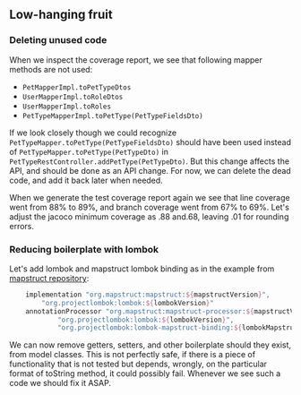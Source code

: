 ## Low-hanging fruit

### Deleting unused code

When we inspect the coverage report, we see that following mapper methods are not used:
- `PetMapperImpl.toPetTypeDtos`
- `UserMapperImpl.toRoleDtos`
- `UserMapperImpl.toRoles`
- `PetTypeMapperImpl.toPetType(PetTypeFieldsDto)`

If we look closely though we could recognize `PetTypeMapper.toPetType(PetTypeFieldsDto)` 
should have been used instead of `PetTypeMapper.toPetType(PetTypeDto)` 
in `PetTypeRestController.addPetType(PetTypeDto)`. 
But this change affects the API, and should be done as an API change.
For now, we can delete the dead code, and add it back later when needed. 

When we generate the test coverage report again we see that line coverage went from 88% to 89%,
and branch coverage went from 67% to 69%. Let's adjust the jacoco minimum coverage as .88 and.68,
leaving .01 for rounding errors.

### Reducing boilerplate with lombok

Let's add lombok and mapstruct lombok binding as in the example from 
[mapstruct repository](https://github.com/mapstruct/mapstruct-examples/blob/main/mapstruct-lombok/build.gradle):

```groovy
    implementation "org.mapstruct:mapstruct:${mapstructVersion}", 
        "org.projectlombok:lombok:${lombokVersion}"
    annotationProcessor "org.mapstruct:mapstruct-processor:${mapstructVersion}", 
            "org.projectlombok:lombok:${lombokVersion}", 
            "org.projectlombok:lombok-mapstruct-binding:${lombokMapstructBindingVersion}"
```

We can now remove getters, setters, and other boilerplate should they exist, from model classes.
This is not perfectly safe, if there is a piece of functionality that is not tested but depends,
wrongly, on the particular format of toString method, it could possibly fail. 
Whenever we see such a code we should fix it ASAP. 
